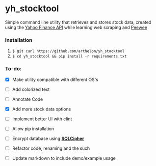 # yh_stocktool
  
Simple command line utility that retrieves and stores stock data, created using the 
[Yahoo Finance API](http://www.jarloo.com/yahoo_finance/)
while learning web scraping and [Peewee](https://github.com/coleifer/peewee)

### Installation

1. `$ git curl https://github.com/arthelon/yh_stocktool`
2. `$ cd yh_stocktool && pip install -r requirements.txt`


### To-do:

- [x] Make utility compatible with different OS's
- [ ] Add colorized text
- [ ] Annotate Code
- [x] Add more stock data options
- [ ] Implement better UI with clint
- [ ] Allow pip installation
- [ ] Encrypt database using [**SQLCipher**](https://www.zetetic.net/sqlcipher/)
- [ ] Refactor code, renaming and the such
- [ ] Update markdown to include demo/example usage



